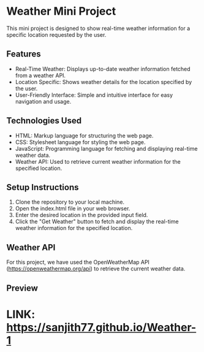 #  Weather Mini Project

This mini project is designed to show real-time weather information for a specific location requested by the user.

## Features
- Real-Time Weather: Displays up-to-date weather information fetched from a weather API.
- Location Specific: Shows weather details for the location specified by the user.
- User-Friendly Interface: Simple and intuitive interface for easy navigation and usage.

## Technologies Used
- HTML: Markup language for structuring the web page.
- CSS: Stylesheet language for styling the web page.
- JavaScript: Programming language for fetching and displaying real-time weather data.
- Weather API: Used to retrieve current weather information for the specified location.

## Setup Instructions
1. Clone the repository to your local machine.
2. Open the index.html file in your web browser.
3. Enter the desired location in the provided input field.
4. Click the "Get Weather" button to fetch and display the real-time weather information for the specified location.

## Weather API
For this project, we have used the OpenWeatherMap API (https://openweathermap.org/api) to retrieve the current weather data.

## Preview
# LINK: https://sanjith77.github.io/Weather-1

